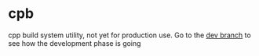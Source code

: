 # cpb
cpp build system utility, not yet for production use. Go to the [dev branch](https://github.com/Aelto/cpb/tree/dev) to see how the development phase is going
